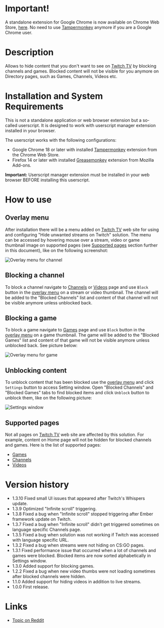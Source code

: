 # Important!
A standalone extension for Google Chrome is now available on Chrome Web Store, [here](https://chrome.google.com/webstore/detail/hide-unwanted-streams-on/kpgfplcjhleaadnmjmkjddcmekdhdiia). No need to use [Tampermonkey](https://chrome.google.com/webstore/detail/tampermonkey/dhdgffkkebhmkfjojejmpbldmpobfkfo?hl=en) anymore if you are a Google Chrome user.

# Description
Allows to hide content that you don't want to see on [Twitch TV](http://www.twitch.tv/) by blocking channels and games. Blocked content will not be visible for you anymore on Directory pages, such as Games, Channels, Videos etc.

# Installation and System Requirements
This is not a standalone application or web browser extension but a so-called userscript. It is designed to work with userscript manager extension installed in your browser.

The userscript works with the following configurations:
- Google Chrome 18 or later with installed [Tampermonkey](https://chrome.google.com/webstore/detail/tampermonkey/dhdgffkkebhmkfjojejmpbldmpobfkfo?hl=en) extension from the Chrome Web Store.
- Firefox 14 or later with installed [Greasemonkey](https://addons.mozilla.org/en-US/firefox/addon/greasemonkey) extension from Mozilla Add-ons.

**Important:** Userscript manager extension must be installed in your web browser BEFORE installing this userscript.

# How to use
## Overlay menu
After installation there will be a menu added on [Twitch TV](http://www.twitch.tv/) web site for using and configuring "Hide unwanted streams on Twitch" solution. The menu can be accessed by hovering mouse over a stream, video or game thumbnail image on supported pages (see [Supported pages](#supported-pages) section further in this document), like on the following screenshot:

![Overlay menu for channel](https://cdn.rawgit.com/LinogeFly/hide-unwanted-streams-on-twitch/master/docs/screenshots/screenshot-1-640x400.png)

## Blocking a channel
To block a channel navigate to [Channels](http://www.twitch.tv/directory/all) or [Videos](http://www.twitch.tv/directory/videos) page and use `Block` button in the [overlay menu](#overlay-menu) on a stream or video thumbnail. The channel will be added to the "Blocked Channels" list and content of that channel will not be visible anymore unless unblocked back.

## Blocking a game
To block a game navigate to [Games](http://www.twitch.tv/directory) page and use `Block` button in the [overlay menu](#overlay-menu) on a game thumbnail. The game will be added to the "Blocked Games" list and content of that game will not be visible anymore unless unblocked back. See picture below:

![Overlay menu for game](https://cdn.rawgit.com/LinogeFly/hide-unwanted-streams-on-twitch/3c0123f6750857c7ddefdfd7b230badee793e412/docs/screenshots/screenshot-3-640x400.png)

## Unblocking content
To unblock content that has been blocked use the [overlay menu](#overlay-menu) and click `Settings` button to access Setting window. Open "Blocked Channels" and "Blocked Games" tabs to find blocked items and click `Unblock` button to unblock them, like on the following picture:

![Settings window](https://cdn.rawgit.com/LinogeFly/hide-unwanted-streams-on-twitch/3c0123f6750857c7ddefdfd7b230badee793e412/docs/screenshots/screenshot-2-640x400.png)

## Supported pages
Not all pages on [Twitch TV](http://www.twitch.tv/) web site are affected by this solution. For example, content on Home page will not be hidden for blocked channels and games. Here is the list of supported pages:
- [Games](http://www.twitch.tv/directory)
- [Channels](http://www.twitch.tv/directory/all)
- [Videos](http://www.twitch.tv/directory/videos)

# Version history
- 1.3.10 Fixed small UI issues that appeared after Twitch's Whispers update.
- 1.3.9 Optimized "Infinite scroll" triggering.
- 1.3.8 Fixed a bug when "Infinite scroll" stopped triggering after Ember framework update on Twitch.
- 1.3.7 Fixed a bug when "Infinite scroll" didn't get triggered sometimes on language specific Channels page.
- 1.3.5 Fixed a bug when solution was not working if Twitch was accessed with language specific URL.
- 1.3.2 Fixed a bug when streams were not hiding on CS:GO pages.
- 1.3.1 Fixed performance issue that occurred when a lot of channels and games were blocked. Blocked items are now sorted alphabetically in Settings window.
- 1.3.0 Added support for blocking games.
- 1.2.2 Fixed a bug when new video thumbs were not loading sometimes after blocked channels were hidden.
- 1.1.0 Added support for hiding videos in addition to live streams.
- 1.0.0 First release.

# Links
- [Topic on Reddit](http://www.reddit.com/r/Twitch/comments/2segt6/hiding_unwanted_streams_on_twitch/)
